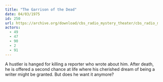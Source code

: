 ```yaml
---
title: "The Garrison of the Dead"
date: 04/03/1975
id: 250
url: https://archive.org/download/cbs_radio_mystery_theater/cbs_radio_mystery_theater-0201-0250.zip/cbs_radio_mystery_theater-0201-0250%2Fcbsrmt_0250_the_garrison_of_the_dead.mp3
actors:
  - 49
  - 47
  - 90
  - 2
  - 91
---
```

A hustler is hanged for killing a reporter who wrote about him. After death, he is offered a second chance at life where his cherished dream of being a writer might be granted. But does he want it anymore?